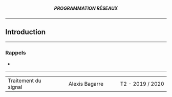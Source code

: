 <h5 style="text-align: center"> PROGRAMMATION RÉSEAUX </h5>

------

## **Introduction**

------

### Rappels

- 

------

<table width="90%">
<tr>
<td style="width: 30%; text-align: left; background:transparent; border:0;">Traitement du signal</td>
<td style="width: 30%; text-align: center; background:transparent; border:0;">Alexis Bagarre</td>
<td style="width: 30%; text-align: right; background:transparent; border:0;">T2 - 2019 / 2020</td>
</tr>
</table>	